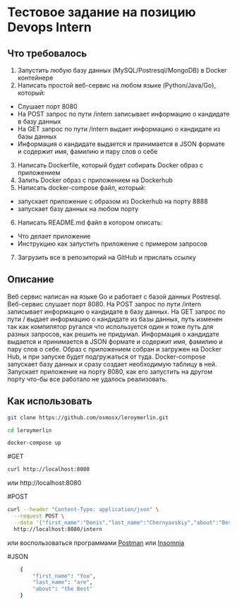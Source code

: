 # Тестовое задание на позицию Devops Intern

## Что требовалось
1. Запустить любую базу данных (MySQL/Postresql/MongoDB) в Docker контейнере
2. Написать простой веб-сервис на любом языке (Python/Java/Go), который:
- Слушает порт 8080
- На POST запрос по пути /intern записывает информацию о кандидате в базу данных
- На GET запрос по пути /intern выдает информацию о кандидате из базы данных
- Информация о кандидате выдается и принимается в JSON формате и содержит имя, фамилию и пару слов о себе
3. Написать Dockerfile, который будет собирать Docker образ c приложением
4. Залить Docker образ с приложением на Dockerhub
5. Написать docker-compose файл, который:
- запускает приложение с образом из Dockerhub на порту 8888 
- запускает базу данных на любом порту
6. Написать README.md файл в котором описать:
- Что делает приложение
- Инструкцию как запустить приложение с примером запросов
7. Загрузить все в репозиторий на GitHub и прислать ссылку

## Описание
Веб сервис написан на языке Go и работает с базой данных Postresql. Веб-сервис слушает порт 8080. На POST запрос по пути /intern записывает информацию о кандидате в базу данных. На GET запрос по пути / выдает информацию о кандидате из базы данных, путь изменен так как компилятор ругался что используется один и тоже путь для разных запросов, как решить не придумал. Информация о кандидате выдается и принимается в JSON формате и содержит имя, фамилию и пару слов о себе. Образ с приложением собран и загружен на Docker Hub, и при запуске будет подгружаться от туда. Docker-compose запускает базу данных и сразу создает необходимую таблицу в ней. Запускает приложение на порту 8080, как его запустить на другом порту что-бы все работало не удалось реализовать.

## Как использовать

```bash
git clone https://github.com/osmosx/leroymerlin.git
```
```bash
cd leroymerlin
```
```bash
docker-compose up
```
#GET

```bash
curl http://localhost:8080
```
или http://localhost:8080 

#POST

```bash
curl --header "Content-Type: application/json" \
  --request POST \
  --data '{"first_name":"Denis","last_name":"Chernyavskiy","about":"Best Intern"}' \
  http://localhost:8080/intern
```
или воспользоваться программами [Postman](https://www.postman.com) или [Insomnia](https://insomnia.rest)

#JSON
```bash
	{
		"first_name": "You",
		"last_name": "are",
		"about": "the Best"
	}
```

